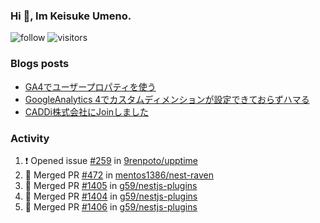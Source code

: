 ### Hi 👋, Im Keisuke Umeno.

<!--
**9renpoto/9renpoto** is a ✨ _special_ ✨ repository because its `README.md` (this file) appears on your GitHub profile.

Here are some ideas to get you started:

- 🔭 I’m currently working on ...
- 🌱 I’m currently learning ...
- 👯 I’m looking to collaborate on ...
- 🤔 I’m looking for help with ...
- 💬 Ask me about ...
- 📫 How to reach me: ...
- 😄 Pronouns: ...
- ⚡ Fun fact: ...
-->

![follow](https://img.shields.io/github/followers/9renpoto?label=Follow&style=social)
![visitors](https://komarev.com/ghpvc/?username=9renpoto&label=Profile%20views&color=0e75b6&style=flat)

### Blogs posts

<!-- BLOG-POST-LIST:START -->
- [GA4でユーザープロパティを使う](https://9renpoto.dev/2021/02/21/google-analytics-4-user-properties/)
- [GoogleAnalytics 4でカスタムディメンションが設定できておらずハマる](https://9renpoto.dev/2021/02/13/google-analytics-4/)
- [CADDi株式会社にJoinしました](https://9renpoto.dev/2020/12/05/join/)
<!-- BLOG-POST-LIST:END -->

### Activity

<!--START_SECTION:activity-->
1. ❗️ Opened issue [#259](https://github.com/9renpoto/upptime/issues/259) in [9renpoto/upptime](https://github.com/9renpoto/upptime)
2. 🎉 Merged PR [#472](https://github.com/mentos1386/nest-raven/pull/472) in [mentos1386/nest-raven](https://github.com/mentos1386/nest-raven)
3. 🎉 Merged PR [#1405](https://github.com/g59/nestjs-plugins/pull/1405) in [g59/nestjs-plugins](https://github.com/g59/nestjs-plugins)
4. 🎉 Merged PR [#1404](https://github.com/g59/nestjs-plugins/pull/1404) in [g59/nestjs-plugins](https://github.com/g59/nestjs-plugins)
5. 🎉 Merged PR [#1406](https://github.com/g59/nestjs-plugins/pull/1406) in [g59/nestjs-plugins](https://github.com/g59/nestjs-plugins)
<!--END_SECTION:activity-->

<!--START_SECTION:waka-->
<!--END_SECTION:waka-->
